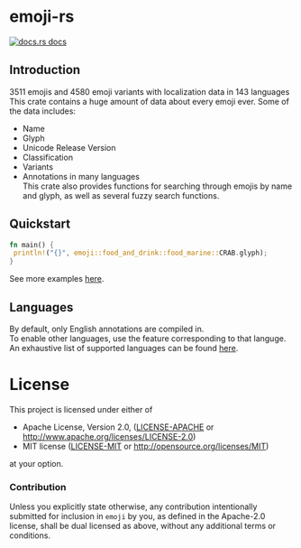 # emoji-rs

<a href="https://docs.rs/emoji"><img src="https://img.shields.io/badge/docs-latest-blue.svg?style=flat-square" alt="docs.rs docs" /></a>

## Introduction  
3511 emojis and 4580 emoji variants with localization data in 143 languages  
This crate contains a huge amount of data about every emoji ever. 
Some of the data includes:  
- Name  
- Glyph  
- Unicode Release Version  
- Classification  
- Variants  
- Annotations in many languages  
This crate also provides functions for searching through emojis by 
name and glyph, as well as several fuzzy search functions. 
## Quickstart  
```rust
fn main() {
 println!("{}", emoji::food_and_drink::food_marine::CRAB.glyph); 
}
```  
See more examples [here](https://github.com/Shizcow/emoji-rs/tree/master/examples/). 
## Languages  
By default, only English annotations are compiled in.  
To enable other languages, use the feature corresponding to that languge. An exhaustive 
list of supported languages can be found
[here](https://github.com/Shizcow/emoji-rs/blob/master/emoji/Cargo.toml). 


# License

This project is licensed under either of

 * Apache License, Version 2.0, ([LICENSE-APACHE](LICENSE-APACHE) or
   http://www.apache.org/licenses/LICENSE-2.0)
 * MIT license ([LICENSE-MIT](LICENSE-MIT) or
   http://opensource.org/licenses/MIT)

at your option.

### Contribution

Unless you explicitly state otherwise, any contribution intentionally submitted
for inclusion in `emoji` by you, as defined in the Apache-2.0 license, shall be
dual licensed as above, without any additional terms or conditions.
